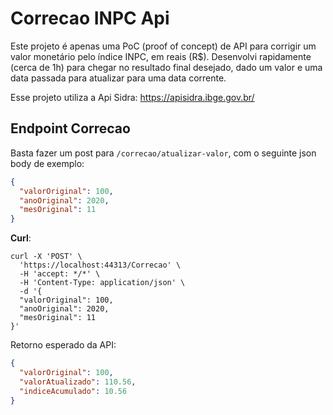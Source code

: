 # Correcao INPC Api
Este projeto é apenas uma PoC (proof of concept) de API para corrigir um valor monetário pelo índice INPC, em reais (R$). Desenvolvi rapidamente (cerca de 1h) para chegar no resultado final desejado, dado um valor e uma data passada para atualizar para uma data corrente.

Esse projeto utiliza a Api Sidra: https://apisidra.ibge.gov.br/

## Endpoint Correcao
Basta fazer um post para `/correcao/atualizar-valor`, com o seguinte json body de exemplo:
```json
{
  "valorOriginal": 100,
  "anoOriginal": 2020,
  "mesOriginal": 11
}
```

**Curl**:
```curl
curl -X 'POST' \
  'https://localhost:44313/Correcao' \
  -H 'accept: */*' \
  -H 'Content-Type: application/json' \
  -d '{
  "valorOriginal": 100,
  "anoOriginal": 2020,
  "mesOriginal": 11
}'
```

Retorno esperado da API:
```json
{
  "valorOriginal": 100,
  "valorAtualizado": 110.56,
  "indiceAcumulado": 10.56
}
```
